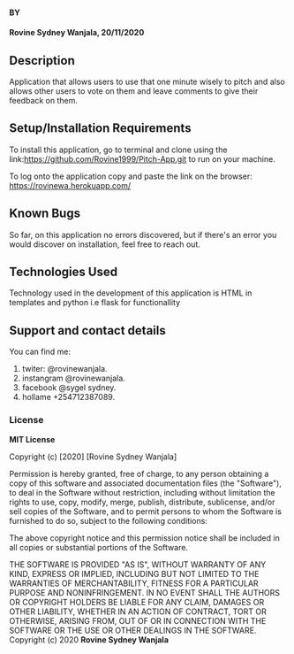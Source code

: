 #### BY
#### Rovine Sydney Wanjala, 20/11/2020
## Description
Application that allows users to use that one minute wisely to pitch and also allows other users to vote on them and leave comments to give their feedback on them.
## Setup/Installation Requirements
To install this application, go to terminal and clone using the link:https://github.com/Rovine1999/Pitch-App.git to run on your machine.

To log onto the application copy and paste the link on the browser: https://rovinewa.herokuapp.com/
## Known Bugs
So far, on this application no errors discovered, but if there's an error you would discover on installation, feel free to reach out.
## Technologies Used
Technology used in the development of this application is HTML in templates and  python i.e flask for functionallity
## Support and contact details
You can find me:
1. twiter: @rovinewanjala.
2. instangram @rovinewanjala.
3. facebook @sygel sydney.
4. hollame +254712387089.
### License

**MIT License**

Copyright (c) [2020] [Rovine Sydney Wanjala]

Permission is hereby granted, free of charge, to any person obtaining a copy
of this software and associated documentation files (the "Software"), to deal
in the Software without restriction, including without limitation the rights
to use, copy, modify, merge, publish, distribute, sublicense, and/or sell
copies of the Software, and to permit persons to whom the Software is
furnished to do so, subject to the following conditions:

The above copyright notice and this permission notice shall be included in all
copies or substantial portions of the Software.

THE SOFTWARE IS PROVIDED "AS IS", WITHOUT WARRANTY OF ANY KIND, EXPRESS OR
IMPLIED, INCLUDING BUT NOT LIMITED TO THE WARRANTIES OF MERCHANTABILITY,
FITNESS FOR A PARTICULAR PURPOSE AND NONINFRINGEMENT. IN NO EVENT SHALL THE
AUTHORS OR COPYRIGHT HOLDERS BE LIABLE FOR ANY CLAIM, DAMAGES OR OTHER
LIABILITY, WHETHER IN AN ACTION OF CONTRACT, TORT OR OTHERWISE, ARISING FROM,
OUT OF OR IN CONNECTION WITH THE SOFTWARE OR THE USE OR OTHER DEALINGS IN THE
SOFTWARE.
Copyright (c) 2020 **Rovine Sydney Wanjala**
